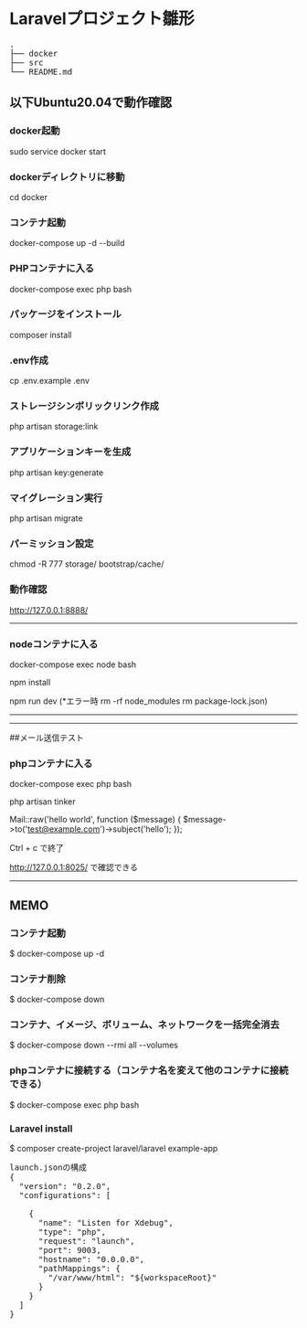 # Laravelプロジェクト雛形

<pre>
.
├── docker
├── src
└── README.md
</pre>


## 以下Ubuntu20.04で動作確認

### docker起動
sudo service docker start

### dockerディレクトリに移動
cd docker

### コンテナ起動
docker-compose up -d --build

### PHPコンテナに入る
docker-compose exec php bash

### パッケージをインストール
composer install

### .env作成
cp .env.example .env

### ストレージシンボリックリンク作成
php artisan storage:link

### アプリケーションキーを生成
php artisan key:generate

### マイグレーション実行
php artisan migrate

### パーミッション設定
chmod -R 777 storage/ bootstrap/cache/

### 動作確認
http://127.0.0.1:8888/

---

### nodeコンテナに入る
docker-compose exec node bash

npm install

npm run dev
(*エラー時 rm -rf node_modules rm package-lock.json)

---

---
##メール送信テスト
### phpコンテナに入る
docker-compose exec php bash

php artisan tinker

Mail::raw('hello world', function ($message) { $message->to('test@example.com')->subject('hello'); });

Ctrl + c で終了

http://127.0.0.1:8025/
で確認できる

---

## MEMO
### コンテナ起動
$ docker-compose up -d

### コンテナ削除
$ docker-compose down

### コンテナ、イメージ、ボリューム、ネットワークを一括完全消去
$ docker-compose down --rmi all --volumes

### phpコンテナに接続する（コンテナ名を変えて他のコンテナに接続できる）
$ docker-compose exec php bash

### Laravel install
$ composer create-project laravel/laravel example-app

<pre>
launch.jsonの構成
{
  "version": "0.2.0",
  "configurations": [

    {
      "name": "Listen for Xdebug",
      "type": "php",
      "request": "launch",
      "port": 9003,
      "hostname": "0.0.0.0",
      "pathMappings": {
        "/var/www/html": "${workspaceRoot}"
      }
    }
  ]
}
</pre>